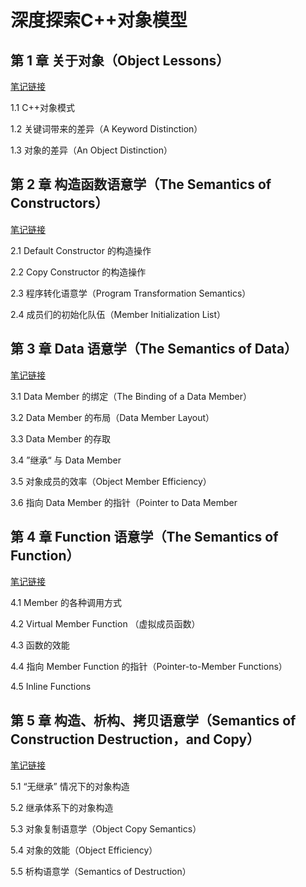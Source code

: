 # 深度探索C++对象模型

## 第 1 章  关于对象（Object Lessons）

[笔记链接](file/第1章.md)

1.1  C++对象模式

1.2  关键词带来的差异（A Keyword Distinction）

1.3  对象的差异（An Object Distinction）



## 第 2 章  构造函数语意学（The Semantics of Constructors）

[笔记链接](file/第2章.md)

2.1  Default Constructor 的构造操作

2.2  Copy Constructor 的构造操作

2.3 程序转化语意学（Program Transformation Semantics）

2.4  成员们的初始化队伍（Member Initialization List）



## 第 3 章  Data 语意学（The Semantics of Data）

[笔记链接](file/第3章.md)

3.1  Data Member 的绑定（The Binding of a Data Member）

3.2  Data Member 的布局（Data Member Layout）

3.3  Data Member 的存取

3.4  ”继承“ 与 Data Member

3.5  对象成员的效率（Object Member Efficiency）

3.6  指向 Data Member 的指针（Pointer to Data Member



## 第 4 章  Function 语意学（The Semantics of Function）

[笔记链接](file/第4章.md)

4.1  Member 的各种调用方式

4.2  Virtual Member Function （虚拟成员函数）

4.3  函数的效能

4.4  指向 Member Function 的指针（Pointer-to-Member Functions）

4.5  Inline Functions



## 第 5 章  构造、析构、拷贝语意学（Semantics of Construction Destruction，and Copy）

[笔记链接](file/第5章.md)

5.1  “无继承” 情况下的对象构造

5.2  继承体系下的对象构造

5.3  对象复制语意学（Object Copy Semantics）

5.4  对象的效能（Object Efficiency）

5.5  析构语意学（Semantics of Destruction）